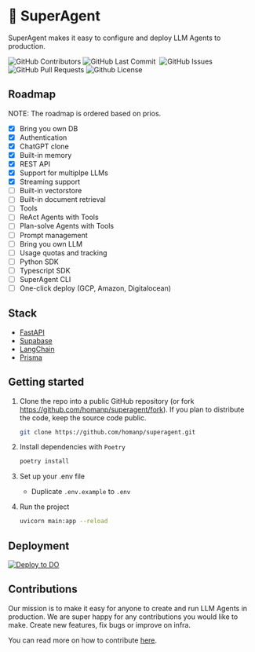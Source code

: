 # 🥷 SuperAgent

SuperAgent makes it easy to configure and deploy LLM Agents to production.

<p>
<img alt="GitHub Contributors" src="https://img.shields.io/github/contributors/homanp/superagent" />
<img alt="GitHub Last Commit" src="https://img.shields.io/github/last-commit/homanp/superagent" />
<img alt="" src="https://img.shields.io/github/repo-size/homanp/superagent" />
<img alt="GitHub Issues" src="https://img.shields.io/github/issues/homanp/superagent" />
<img alt="GitHub Pull Requests" src="https://img.shields.io/github/issues-pr/homanp/superagent" />
<img alt="Github License" src="https://img.shields.io/badge/License-MIT-yellow.svg" />
</p>

## Roadmap

NOTE: The roadmap is ordered based on prios.

- [x] Bring you own DB
- [x] Authentication
- [x] ChatGPT clone
- [x] Built-in memory
- [x] REST API
- [x] Support for multiplpe LLMs
- [x] Streaming support
- [ ] Built-in vectorstore
- [ ] Built-in document retrieval
- [ ] Tools
- [ ] ReAct Agents with Tools
- [ ] Plan-solve Agents with Tools
- [ ] Prompt management
- [ ] Bring you own LLM
- [ ] Usage quotas and tracking
- [ ] Python SDK
- [ ] Typescript SDK
- [ ] SuperAgent CLI
- [ ] One-click deploy (GCP, Amazon, Digitalocean)

## Stack

- [FastAPI](https://fastapi.tiangolo.com/)
- [Supabase](https://supabase.com/)
- [LangChain](https://python.langchain.com/en/latest/)
- [Prisma](https://www.prisma.io/)

## Getting started

1. Clone the repo into a public GitHub repository (or fork https://github.com/homanp/superagent/fork). If you plan to distribute the code, keep the source code public.

   ```sh
   git clone https://github.com/homanp/superagent.git
   ```

1. Install dependencies with `Poetry`

   ```sh
   poetry install
   ```

1. Set up your .env file

   - Duplicate `.env.example` to `.env`

1. Run the project

   ```sh
   uvicorn main:app --reload
   ```

## Deployment

[![Deploy to DO](https://www.deploytodo.com/do-btn-blue.svg)](https://cloud.digitalocean.com/apps/new?repo=https://github.com/homanp/superagent/tree/main)

## Contributions

Our mission is to make it easy for anyone to create and run LLM Agents in production. We are super happy for any contributions you would like to make. Create new features, fix bugs or improve on infra.

You can read more on how to contribute [here](https://github.com/homanp/superagent/blob/main/.github/CONTRIBUTING.md).
